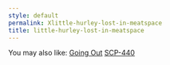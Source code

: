 ```yaml
---
style: default
permalink: Xlittle-hurley-lost-in-meatspace
title: little-hurley-lost-in-meatspace
---
```

You may also like:
[Going Out](http://scp-wiki.net/going-out)
[SCP-440](http://scp-wiki.net/scp-440)